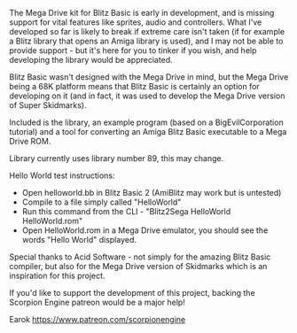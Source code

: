 The Mega Drive kit for Blitz Basic is early in development, and is missing support for vital features like sprites, audio and controllers. What I've developed so far is likely to break if extreme care isn't taken (if for example a Blitz library that opens an Amiga library is used), and I may not be able to provide support - but it's here for you to tinker if you wish, and help developing the library would be appreciated.

Blitz Basic wasn't designed with the Mega Drive in mind, but the Mega Drive being a 68K platform means that Blitz Basic is certainly an option for developing on it (and in fact, it was used to develop the Mega Drive version of Super Skidmarks).

Included is the library, an example program (based on a BigEvilCorporation tutorial) and a tool for converting an Amiga Blitz Basic executable to a Mega Drive ROM.

Library currently uses library number 89, this may change.


Hello World test instructions:
- Open helloworld.bb in Blitz Basic 2 (AmiBlitz may work but is untested)
- Compile to a file simply called "HelloWorld"
- Run this command from the CLI - "Blitz2Sega HelloWorld HelloWorld.rom"
- Open HelloWorld.rom in a Mega Drive emulator, you should see the words "Hello World" displayed.


Special thanks to Acid Software - not simply for the amazing Blitz Basic compiler, but also for the Mega Drive version of Skidmarks which is an inspiration for this project.


If you'd like to support the development of this project, backing the Scorpion Engine patreon would be a major help!

Earok
https://www.patreon.com/scorpionengine
